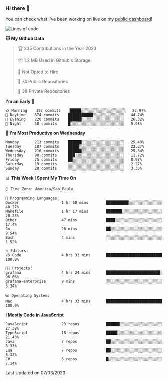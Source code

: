 ### Hi there 👋

<!--
**guicaulada/guicaulada** is a ✨ _special_ ✨ repository because its `README.md` (this file) appears on your GitHub profile.

Here are some ideas to get you started:

- 🔭 I’m currently working on ...
- 🌱 I’m currently learning ...
- 👯 I’m looking to collaborate on ...
- 🤔 I’m looking for help with ...
- 💬 Ask me about ...
- 📫 How to reach me: ...
- 😄 Pronouns: ...
- ⚡ Fun fact: ...
-->

You can check what I've been working on live on my [public dashboard](https://guicaulada.grafana.net/public-dashboards/7b7f644500ec4e6cb5d7a4e7b5ed0dab)!

<!--START_SECTION:waka-->
![Lines of code](https://img.shields.io/badge/From%20Hello%20World%20I%27ve%20Written-2.6%20million%20lines%20of%20code-blue)

**🐱 My Github Data** 

> 🏆 235 Contributions in the Year 2023
 > 
> 📦 1.2 MB Used in Github's Storage 
 > 
> 🚫 Not Opted to Hire
 > 
> 📜 74 Public Repositories 
 > 
> 🔑 38 Private Repositories  
 > 
**I'm an Early 🐤** 

```text
🌞 Morning    192 commits    █████░░░░░░░░░░░░░░░░░░░░   22.97% 
🌆 Daytime    374 commits    ███████████░░░░░░░░░░░░░░   44.74% 
🌃 Evening    220 commits    ██████░░░░░░░░░░░░░░░░░░░   26.32% 
🌙 Night      50 commits     █░░░░░░░░░░░░░░░░░░░░░░░░   5.98%

```
📅 **I'm Most Productive on Wednesday** 

```text
Monday       213 commits    ██████░░░░░░░░░░░░░░░░░░░   25.48% 
Tuesday      187 commits    █████░░░░░░░░░░░░░░░░░░░░   22.37% 
Wednesday    216 commits    ██████░░░░░░░░░░░░░░░░░░░   25.84% 
Thursday     98 commits     ███░░░░░░░░░░░░░░░░░░░░░░   11.72% 
Friday       75 commits     ██░░░░░░░░░░░░░░░░░░░░░░░   8.97% 
Saturday     19 commits     ░░░░░░░░░░░░░░░░░░░░░░░░░   2.27% 
Sunday       28 commits     ░░░░░░░░░░░░░░░░░░░░░░░░░   3.35%

```


📊 **This Week I Spent My Time On** 

```text
⌚︎ Time Zone: America/Sao_Paulo

💬 Programming Languages: 
Docker                   1 hr 50 mins        ██████████░░░░░░░░░░░░░░░   40.27% 
Makefile                 1 hr 17 mins        ███████░░░░░░░░░░░░░░░░░░   28.23% 
Other                    47 mins             ████░░░░░░░░░░░░░░░░░░░░░   17.4% 
Go                       26 mins             ██░░░░░░░░░░░░░░░░░░░░░░░   9.54% 
Bash                     4 mins              ░░░░░░░░░░░░░░░░░░░░░░░░░   1.52%

🔥 Editors: 
VS Code                  4 hrs 33 mins       █████████████████████████   100.0%

🐱‍💻 Projects: 
grafana                  4 hrs 24 mins       ████████████████████████░   96.66% 
grafana-enterprise       9 mins              ░░░░░░░░░░░░░░░░░░░░░░░░░   3.34%

💻 Operating System: 
Mac                      4 hrs 33 mins       █████████████████████████   100.0%

```

**I Mostly Code in JavaScript** 

```text
JavaScript               23 repos            ██████░░░░░░░░░░░░░░░░░░░   27.38% 
TypeScript               18 repos            █████░░░░░░░░░░░░░░░░░░░░   21.43% 
Java                     7 repos             ██░░░░░░░░░░░░░░░░░░░░░░░   8.33% 
Lua                      7 repos             ██░░░░░░░░░░░░░░░░░░░░░░░   8.33% 
C#                       6 repos             █░░░░░░░░░░░░░░░░░░░░░░░░   7.14%

```



 Last Updated on 07/03/2023
<!--END_SECTION:waka-->
